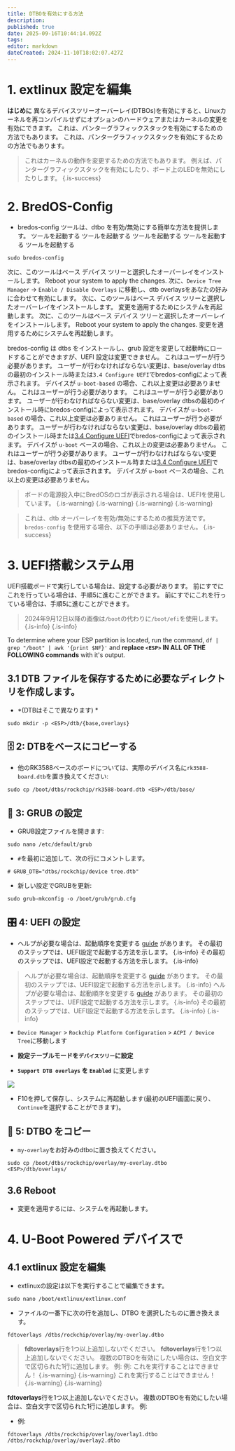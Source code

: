```yaml
---
title: DTBOを有効にする方法
description:
published: true
date: 2025-09-16T10:44:14.092Z
tags:
editor: markdown
dateCreated: 2024-11-10T18:02:07.427Z
---
```


# 1. extlinux 設定を編集

**はじめに**
異なるデバイスツリーオーバーレイ(DTBOs)を有効にすると、Linuxカーネルを再コンパイルせずにオプションのハードウェアまたはカーネルの変更を有効にできます。
これは、パンターグラフィックスタックを有効にするための方法でもあります。
これは、パンターグラフィックスタックを有効にするための方法でもあります。

> これはカーネルの動作を変更するための方法でもあります。 例えば、パンターグラフィックスタックを有効にしたり、ボード上のLEDを無効にしたりします。
> {.is-success}

# 2. BredOS-Config

- bredos-config ツールは、dtbo を有効/無効にする簡単な方法を提供します。 ツールを起動する ツールを起動する ツールを起動する ツールを起動する ツールを起動する

```
sudo bredos-config
```

次に、このツールはベース デバイス ツリーと選択したオーバーレイをインストールします。 Reboot your system to apply the changes. 次に、`Device Tree Manager` -> `Enable / Disable Overlays` に移動し、dtb overlaysをあなたの好みに合わせて有効にします。 次に、このツールはベース デバイス ツリーと選択したオーバーレイをインストールします。 変更を適用するためにシステムを再起動します。 次に、このツールはベース デバイス ツリーと選択したオーバーレイをインストールします。 Reboot your system to apply the changes. 変更を適用するためにシステムを再起動します。

bredos-config は dtbs をインストールし、grub 設定を変更して起動時にロードすることができますが、UEFI 設定は変更できません。 これはユーザーが行う必要があります。 ユーザーが行わなければならない変更は、base/overlay dtbsの最初のインストール時または`3.4 Configure UEFI`でbredos-configによって表示されます。 デバイスが `u-boot-based` の場合、これ以上変更は必要ありません。 これはユーザーが行う必要があります。 これはユーザーが行う必要があります。 ユーザーが行わなければならない変更は、base/overlay dtbsの最初のインストール時にbredos-configによって表示されます。 デバイスが `u-boot-based` の場合、これ以上変更は必要ありません。 これはユーザーが行う必要があります。 ユーザーが行わなければならない変更は、base/overlay dtbsの最初のインストール時または[3.4 Configure UEFI](#h-34-configure-uefi)でbredos-configによって表示されます。 デバイスが `u-boot` ベースの場合、これ以上の変更は必要ありません。 これはユーザーが行う必要があります。 ユーザーが行わなければならない変更は、base/overlay dtbsの最初のインストール時または[3.4 Configure UEFI](#h-34-configure-uefi)でbredos-configによって表示されます。 デバイスが `u-boot` ベースの場合、これ以上の変更は必要ありません。

> ボードの電源投入中にBredOSのロゴが表示される場合は、UEFIを使用しています。
> {.is-warning}
> {.is-warning}
> {.is-warning}
> {.is-warning}

> これは、dtb オーバーレイを有効/無効にするための推奨方法です。 `bredos-config` を使用する場合、以下の手順は必要ありません。
> {.is-success}

# 3. UEFI搭載システム用

UEFI搭載ボードで実行している場合は、設定する必要があります。
前にすでにこれを行っている場合は、手順5に進むことができます。 前にすでにこれを行っている場合は、手順5に進むことができます。

> 2024年9月12日以降の画像は`/boot`の代わりに`/boot/efi`を使用します。
> {.is-info}
> {.is-info}

To determine where your ESP partition is located, run the command,
`df | grep "/boot" | awk '{print $NF}'` and **replace **`<ESP>`** IN ALL OF THE FOLLOWING commands** with it's output.

## 3.1 DTB ファイルを保存するために必要なディレクトリを作成します。

- \*(DTBはそこで異なります) \*

```
sudo mkdir -p <ESP>/dtb/{base,overlays}
```

## 🗄️ 2: DTBをベースにコピーする

- 他のRK3588ベースのボードについては、実際のデバイス名に`rk3588-board.dtb`を置き換えてください:

```
sudo cp /boot/dtbs/rockchip/rk3588-board.dtb <ESP>/dtb/base/
```

## 🫘 3: GRUB の設定

- GRUB設定ファイルを開きます:

```
sudo nano /etc/default/grub
```

- `#`を最初に追加して、次の行にコメントします。

```
# GRUB_DTB="dtbs/rockchip/device tree.dtb"
```

- 新しい設定でGRUBを更新:

```
sudo grub-mkconfig -o /boot/grub/grub.cfg
```

## 🎛️ 4: UEFI の設定

- ヘルプが必要な場合は、起動順序を変更する [guide](/en/how-to/change-default-boot-order-rk3588) があります。 その最初のステップでは、UEFI設定で起動する方法を示します。
  {.is-info} その最初のステップでは、UEFI設定で起動する方法を示します。
  {.is-info}

> ヘルプが必要な場合は、起動順序を変更する [guide](/en/how-to/change-default-boot-order-rk3588) があります。 その最初のステップでは、UEFI設定で起動する方法を示します。
> {.is-info} ヘルプが必要な場合は、起動順序を変更する [guide](/en/how-to/change-default-boot-order-rk3588) があります。 その最初のステップでは、UEFI設定で起動する方法を示します。
> {.is-info} その最初のステップでは、UEFI設定で起動する方法を示します。
> {.is-info}
> {.is-info}

- `Device Manager` > `Rockchip Platform Configuration` > `ACPI / Device Tree`に移動します

- **設定テーブルモードを`デバイスツリー`に設定**

- **`Support DTB overlays` を `Enabled`** に変更します

![](/panthor/enable_tree_dtb_in_uefi.jpg)

- F10を押して保存し、システムに再起動します(最初のUEFI画面に戻り、`Continue`を選択することができます)。

## 🔄 5: DTBO をコピー

- `my-overlay`をお好みのdtboに置き換えてください。

```
sudo cp /boot/dtbs/rockchip/overlay/my-overlay.dtbo <ESP>/dtb/overlays/
```

## 3.6 Reboot

- 変更を適用するには、システムを再起動します。

# 4. U-Boot Powered デバイスで

## 4.1 extlinux 設定を編集

- extlinuxの設定は以下を実行することで編集できます。

```
sudo nano /boot/extlinux/extlinux.conf
```

- ファイルの一番下に次の行を追加し、DTBO を選択したものに置き換えます。

```
fdtoverlays /dtbs/rockchip/overlay/my-overlay.dtbo
```

> **fdtoverlays**行を1つ以上追加しないでください。
> **fdtoverlays**行を1つ以上追加しないでください。
> 複数のDTBOを有効にしたい場合は、空白文字で区切られた1行に追加します。
> 例:
> 例:
> これを実行することはできません！
> {.is-warning}
> {.is-warning}
> これを実行することはできません！
> {.is-warning}
> {.is-warning}

**fdtoverlays**行を1つ以上追加しないでください。
複数のDTBOを有効にしたい場合は、空白文字で区切られた1行に追加します。
例:

- 例:

```
fdtoverlays /dtbs/rockchip/overlay/overlay1.dtbo /dtbs/rockchip/overlay/overlay2.dtbo
```
